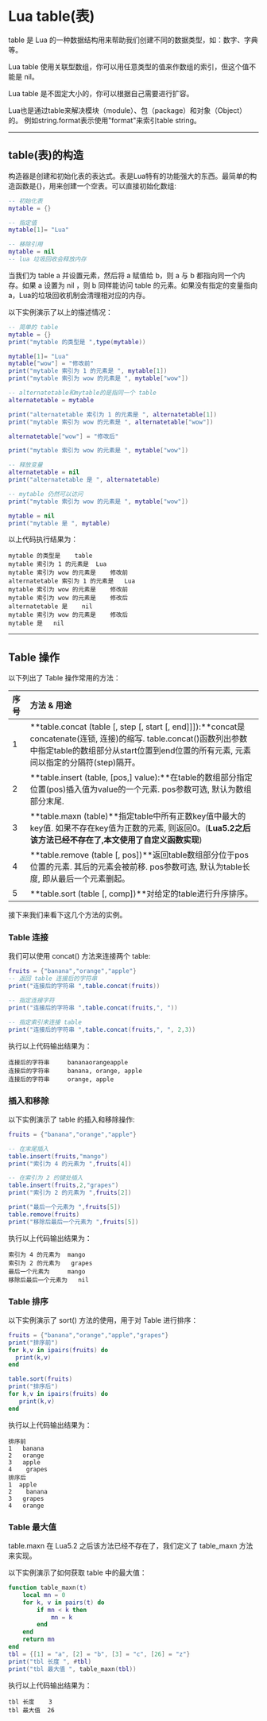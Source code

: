 # Lua table(表)

table 是 Lua 的一种数据结构用来帮助我们创建不同的数据类型，如：数字、字典等。

Lua table 使用关联型数组，你可以用任意类型的值来作数组的索引，但这个值不能是 nil。

Lua table 是不固定大小的，你可以根据自己需要进行扩容。

Lua也是通过table来解决模块（module）、包（package）和对象（Object）的。 例如string.format表示使用"format"来索引table string。

------

## table(表)的构造

构造器是创建和初始化表的表达式。表是Lua特有的功能强大的东西。最简单的构造函数是{}，用来创建一个空表。可以直接初始化数组:

```lua
-- 初始化表
mytable = {}

-- 指定值
mytable[1]= "Lua"

-- 移除引用
mytable = nil
-- lua 垃圾回收会释放内存
```

当我们为 table a 并设置元素，然后将 a 赋值给 b，则 a 与 b 都指向同一个内存。如果 a 设置为 nil ，则 b 同样能访问 table 的元素。如果没有指定的变量指向a，Lua的垃圾回收机制会清理相对应的内存。

以下实例演示了以上的描述情况：

```lua
-- 简单的 table
mytable = {}
print("mytable 的类型是 ",type(mytable))

mytable[1]= "Lua"
mytable["wow"] = "修改前"
print("mytable 索引为 1 的元素是 ", mytable[1])
print("mytable 索引为 wow 的元素是 ", mytable["wow"])

-- alternatetable和mytable的是指同一个 table
alternatetable = mytable

print("alternatetable 索引为 1 的元素是 ", alternatetable[1])
print("mytable 索引为 wow 的元素是 ", alternatetable["wow"])

alternatetable["wow"] = "修改后"

print("mytable 索引为 wow 的元素是 ", mytable["wow"])

-- 释放变量
alternatetable = nil
print("alternatetable 是 ", alternatetable)

-- mytable 仍然可以访问
print("mytable 索引为 wow 的元素是 ", mytable["wow"])

mytable = nil
print("mytable 是 ", mytable)
```

以上代码执行结果为：

```
mytable 的类型是 	table
mytable 索引为 1 的元素是 	Lua
mytable 索引为 wow 的元素是 	修改前
alternatetable 索引为 1 的元素是 	Lua
mytable 索引为 wow 的元素是 	修改前
mytable 索引为 wow 的元素是 	修改后
alternatetable 是 	nil
mytable 索引为 wow 的元素是 	修改后
mytable 是 	nil
```

------

## Table 操作

以下列出了 Table 操作常用的方法：

| 序号 | 方法 & 用途                                                  |
| :--- | :----------------------------------------------------------- |
| 1    | **table.concat (table [, step [, start [, end]]]):**concat是concatenate(连锁, 连接)的缩写. table.concat()函数列出参数中指定table的数组部分从start位置到end位置的所有元素, 元素间以指定的分隔符(step)隔开。 |
| 2    | **table.insert (table, [pos,] value):**在table的数组部分指定位置(pos)插入值为value的一个元素. pos参数可选, 默认为数组部分末尾. |
| 3    | **table.maxn (table)**指定table中所有正数key值中最大的key值. 如果不存在key值为正数的元素, 则返回0。(**Lua5.2之后该方法已经不存在了,本文使用了自定义函数实现**) |
| 4    | **table.remove (table [, pos])**返回table数组部分位于pos位置的元素. 其后的元素会被前移. pos参数可选, 默认为table长度, 即从最后一个元素删起。 |
| 5    | **table.sort (table [, comp])**对给定的table进行升序排序。   |

接下来我们来看下这几个方法的实例。

### Table 连接

我们可以使用 concat() 方法来连接两个 table:

```lua
fruits = {"banana","orange","apple"}
-- 返回 table 连接后的字符串
print("连接后的字符串 ",table.concat(fruits))

-- 指定连接字符
print("连接后的字符串 ",table.concat(fruits,", "))

-- 指定索引来连接 table
print("连接后的字符串 ",table.concat(fruits,", ", 2,3))
```

执行以上代码输出结果为：

```
连接后的字符串 	bananaorangeapple
连接后的字符串 	banana, orange, apple
连接后的字符串 	orange, apple
```

### 插入和移除

以下实例演示了 table 的插入和移除操作:

```lua
fruits = {"banana","orange","apple"}

-- 在末尾插入
table.insert(fruits,"mango")
print("索引为 4 的元素为 ",fruits[4])

-- 在索引为 2 的键处插入
table.insert(fruits,2,"grapes")
print("索引为 2 的元素为 ",fruits[2])

print("最后一个元素为 ",fruits[5])
table.remove(fruits)
print("移除后最后一个元素为 ",fruits[5])
```

执行以上代码输出结果为：

```
索引为 4 的元素为  mango
索引为 2 的元素为   grapes
最后一个元素为     mango
移除后最后一个元素为   nil
```

### Table 排序

以下实例演示了 sort() 方法的使用，用于对 Table 进行排序：

```lua
fruits = {"banana","orange","apple","grapes"}
print("排序前")
for k,v in ipairs(fruits) do
  print(k,v)
end

table.sort(fruits)
print("排序后")
for k,v in ipairs(fruits) do
   print(k,v)
end
```

执行以上代码输出结果为：

```
排序前
1   banana
2   orange
3   apple
4    grapes
排序后
1  apple
2    banana
3   grapes
4   orange
```

### Table 最大值

table.maxn 在 Lua5.2 之后该方法已经不存在了，我们定义了 table_maxn 方法来实现。

以下实例演示了如何获取 table 中的最大值：

```lua
function table_maxn(t)
    local mn = 0
    for k, v in pairs(t) do
        if mn < k then
            mn = k
        end
    end
    return mn
end
tbl = {[1] = "a", [2] = "b", [3] = "c", [26] = "z"}
print("tbl 长度 ", #tbl)
print("tbl 最大值 ", table_maxn(tbl))
```

执行以上代码输出结果为：

```
tbl 长度    3
tbl 最大值  26
```